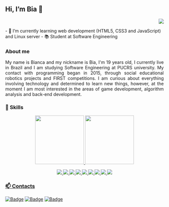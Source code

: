 ## Hi, I’m Bia 👋
<div>
<p align="right">
    <img src="https://img.shields.io/badge/Windows-0078D6?style=for-the-badge&logo=windows&logoColor=white">
</p>
- 🌱 I’m currently learning web development (HTML5, CSS3 and JavaScript) and Linux server
- 📚 Student at Software Engineering
</div>

### About me
<p align="justify"> 
My name is Bianca and my nickname is Bia, I'm 19 years old, I currently live in Brazil and I am studying Software Engineering at PUCRS university. My contact with programming began in 2015, through social educational robotics projects and FIRST competitions. I am curious about everything involving technology and determined to learn new things, however, at the moment I am most interested in the areas of game development, algorithm analysis and back-end development.
</p>

### :dart: Skills
<div>
  <a href="https://github.com/Bialves">
    <p align="center">
      <img loading="lazy" height="155em" src="https://github-readme-stats.vercel.app/api?username=Bialves&show_icons=true&theme=react&include_all_commits=true&count_private=true" />
      <img loading="lazy" height="155em" src="https://github-readme-stats.vercel.app/api/top-langs/?username=Bialves&layout=compact&langs_count=7&theme=react" />
    </p>
</div>

<p align="center">
  <img src="https://img.shields.io/badge/Windows-0078D6?style=for-the-badge&logo=windows&logoColor=white" />
  <img src="https://img.shields.io/badge/Linux-FCC624?style=for-the-badge&logo=linux&logoColor=black" />
  <img src="https://img.shields.io/badge/GIT-E44C30?style=for-the-badge&logo=git&logoColor=white" />
  <img src="https://img.shields.io/badge/GNU%20Bash-4EAA25?style=for-the-badge&logo=GNU%20Bash&logoColor=white" />
  <img src="https://img.shields.io/badge/Visual_Studio_Code-0078D4?style=for-the-badge&logo=visual%20studio%20code&logoColor=white" />
  <img src="https://img.shields.io/badge/IntelliJ_IDEA-000000.svg?style=for-the-badge&logo=intellij-idea&logoColor=white" />
  <img src="https://img.shields.io/badge/VIM-%2311AB00.svg?&style=for-the-badge&logo=vim&logoColor=white" />
  <img src="https://img.shields.io/badge/Trello-0052CC?style=for-the-badge&logo=trello&logoColor=white" />
  <img src="https://img.shields.io/badge/Arduino-00979D?style=for-the-badge&logo=Arduino&logoColor=white" />
</p>

### :mailbox: Contacts
[![Badge](https://img.shields.io/badge/LinkedIn-0077B5?style=for-the-badge&logo=linkedin&logoColor=white)](https://www.linkedin.com/in/bianca-da-silva-alves-309442201/)
[![Badge](https://img.shields.io/badge/Gmail-D14836?style=for-the-badge&logo=gmail&logoColor=white)](mailto:biancadsalves@gmail.com)
[![Badge](https://img.shields.io/badge/Instagram-E4405F?style=for-the-badge&logo=instagram&logoColor=white)](https://www.instagram.com/biadsalves)
